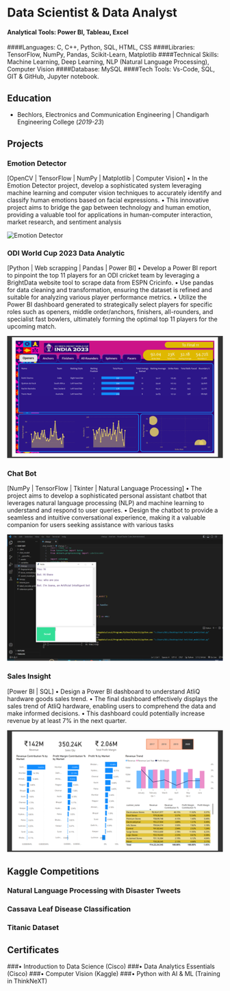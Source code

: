# Data Scientist & Data Analyst

#### Analytical Tools: Power BI, Tableau, Excel
####Languages: C, C++, Python, SQL, HTML, CSS
####Libraries: TensorFlow, NumPy, Pandas, Scikit-Learn, Matplotlib 
####Technical Skills: Machine Learning, Deep Learning, NLP (Natural Language Processing), Computer Vision
####Database: MySQL
####Tech Tools: Vs-Code, SQL, GIT & GitHub, Jupyter notebook.


## Education
- Bechlors, Electronics and Communication Engineering | Chandigarh Engineering College (_2019-23_)
  

## Projects
### Emotion Detector
[OpenCV | TensorFlow | NumPy | Matplotlib | Computer Vision]
• In the Emotion Detector project, develop a sophisticated system leveraging machine learning and computer vision techniques 
to accurately identify and classify human emotions based on facial expressions.
• This innovative project aims to bridge the gap between technology and human emotion, providing a valuable tool for 
applications in human-computer interaction, market research, and sentiment analysis

![Emotion Detector](/assets/img/emotion_detection.png)

### ODI World Cup 2023 Data Analytic
[Python | Web scrapping | Pandas | Power BI]
• Develop a Power BI report to pinpoint the top 11 players for an ODI cricket team by leveraging a BrightData website tool to 
scrape data from ESPN Cricinfo.
• Use pandas for data cleaning and transformation, ensuring the dataset is refined and suitable for analyzing various player 
performance metrics.
• Utilize the Power BI dashboard generated to strategically select players for specific roles such as openers, middle 
order/anchors, finishers, all-rounders, and specialist fast bowlers, ultimately forming the optimal top 11 players for the 
upcoming match.

![ODI World Cup](/assets/img/ODi.png)

### Chat Bot
[NumPy | TensorFlow | Tkinter | Natural Language Processing]
• The project aims to develop a sophisticated personal assistant chatbot that leverages natural language processing (NLP) and 
machine learning to understand and respond to user queries.
• Design the chatbot to provide a seamless and intuitive conversational experience, making it a valuable companion for users 
seeking assistance with various tasks

![Chat Bot](/assets/img/chatbot.png)

### Sales Insight
[Power BI | SQL]
• Design a Power BI dashboard to understand AtliQ hardware goods sales trend.
• The final dashboard effectively displays the sales trend of AtliQ hardware, enabling users to comprehend the data and make 
informed decisions.
• This dashboard could potentially increase revenue by at least 7% in the next quarter.

![Chat Bot](/assets/img/Sales.png)


## Kaggle Competitions
### Natural Language Processing with Disaster Tweets
### Cassava Leaf Disease Classification
### Titanic Dataset

## Certificates
###• Introduction to Data Science (Cisco)
###• Data Analytics Essentials (Cisco)
###• Computer Vision (Kaggle)
###• Python with AI & ML (Training in ThinkNeXT)
